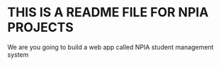 # THIS IS A README FILE FOR NPIA PROJECTS 

We are you going to build a web app called NPIA student management system 
